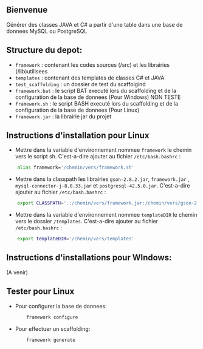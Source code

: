 ## Bienvenue

Générer des classes JAVA et C# a partir d'une table dans une base de donnees MySQL ou PostgreSQL

## Structure du depot:
    
- `framework` : contenant les codes sources (/src) et les librairies (/lib)utilisees
- `templates` : contenant des templates de classes C# et JAVA 
- `test_scaffolding` : un dossier de test du scaffolgind
- `framework.bat` : le script BAT executé lors du scaffolding et de la configuration de la base de donnees (Pour Windows) NON TESTE
- `framework.sh` : le script BASH executé lors du scaffolding et de la configuration de la base de donnees (Pour Linux)
- `framework.jar` : la librairie jar du projet

## Instructions d'installation pour Linux

- Mettre dans la variable d'environnement nommee `framework` le chemin vers le script sh. C'est-a-dire ajouter au fichier `/etc/bash.bashrc` : 
```sh
    alias framework='/chemin/vers/framework.sh'
```
- Mettre dans la classpath les librairies `gson-2.8.2.jar`, `framework.jar` , `mysql-connector-j-8.0.33.jar` et `postgresql-42.5.0.jar`. C'est-a-dire ajouter au fichier `/etc/bash.bashrc` :
```sh
    export CLASSPATH='.:/chemin/vers/framework.jar:/chemin/vers/gson-2.8.2.jar:/chemin/vers/`postgresql-42.5.0.jar:/chemin/vers/mysql-connector-j-8.0.33.jar:/vos/autres/dependances/java/.jar'
```
- Mettre dans la variable d'environnement nommee `templateDIR` le chemin vers le dossier `/templates`. C'est-a-dire ajouter au fichier `/etc/bash.bashrc` :
```sh 
    export templateDIR='/chemin/vers/templates'
```

## Instructions d'installations pour WIndows:
 (A venir)

## Tester pour Linux

- Pour configurer la base de donnees: 
    ```sh 
        framework configure
    ```
- Pour effectuer un scaffolding: 
    ```sh
        framework generate
    ```
